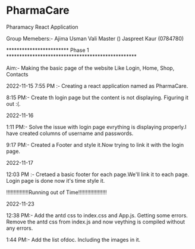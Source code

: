 # PharmaCare
Pharamacy React Application

Group Memebers:- Ajima Usman Vali Master ()
                Jaspreet Kaur  (0784780)

************************  Phase 1 **************************************************

Aim:- Making the basic page of the website Like Login, Home, Shop, Contacts

2022-11-15
7:55 PM :- Creating a react application named as PharmaCare.

8:15 PM:- Create th login page but the content is not displaying. Figuring it out :(.

2022-11-16

1:11 PM:- Solve the issue with login page evrything is displaying properly.I have created columns of username and passwords.

9:17 PM:- Created a Footer and style it.Now trying to link it with the login page.


2022-11-17

12:03 PM :- Cretaed a basic footer for each page.We'll link it to each page.
Login page is done now it's time style it.

!!!!!!!!!!!!!!!Running out of Time!!!!!!!!!!!!!!!!!!!

2022-11-23

12:38 PM:- Add the antd css to index.css and App.js. Getting some errors.
Remove the antd css from index.js and now veything is compiled without any errors.

1:44 PM:- Add the list ofdoc. Including the images in it.
